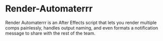 # Render-Automaterrr
Render Automaterrr is an After Effects script that lets you render multiple comps painlessly, handles output naming, and even formats a notification message to share with the rest of the team. 
